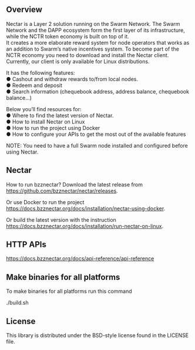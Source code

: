 ## Overview
Nectar is a Layer 2 solution running on the Swarm Network. The Swarm Network and the DAPP ecosystem form the first layer of its infrastructure,  while the NCTR token economy is built on top of it.  
It creates a more elaborate reward system for node operators that works as an addition to Swarm’s native incentives system. To become part of the NCTR economy you need to download and install the Nectar client. Currently, our client is only available for Linux distributions.  

It has the following features:  
●	Cashout and withdraw rewards to/from local nodes.  
●	Redeem and deposit  
●	Search information (chequebook address, address balance, chequebook balance...)    

Below you’ll find resources for:  
●	Where to find the latest version of Nectar.  
●	How to install  Nectar on Linux   
●	How to run the project using Docker  
●	How to configure your APIs to get the most out of the available features  

NOTE: You need to have a full Swarm node installed and configured before using Nectar. 

## Nectar
How to run bzznectar?
Download the latest release from https://github.com/bzznectar/nectar/releases.

Or use Docker to run the project https://docs.bzznectar.org/docs/installation/nectar-using-docker.

Or build the latest version with the instruction https://docs.bzznectar.org/docs/installation/run-nectar-on-linux.


## HTTP APIs
https://docs.bzznectar.org/docs/api-reference/api-reference

## Make binaries for all platforms
To make binaries for all platforms run this command

./build.sh

## License
This library is distributed under the BSD-style license found in the LICENSE file.
